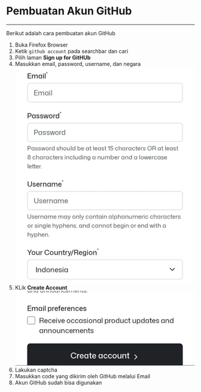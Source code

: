 # Pembuatan Akun GitHub 
---
Berikut adalah cara pembuatan akun GitHub 

1. Buka Firefox Browser
2. Ketik `github account` pada searchbar dan cari
3. Pilih laman **Sign up for GitHUb**
4. Masukkan email, password, username, dan negara
![ISi](/session%201/img/github%20acc.jpeg)
5. KLik **Create Account**
![create acc](/session%201/img/create%20acc.jpeg)
6. Lakukan captcha 
7. Masukkan code yang dikirim oleh GitHub melalui Email
8. Akun GitHub sudah bisa digunakan
